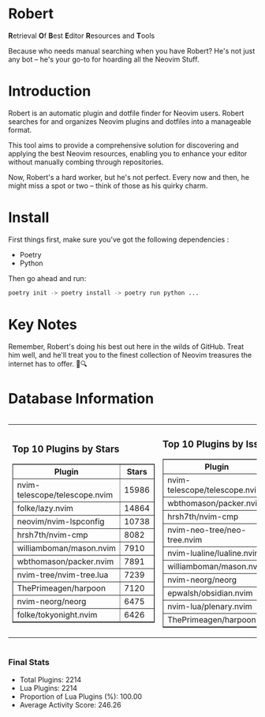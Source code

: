 # Robert

**R**etrieval
**O**f
**B**est
**E**ditor
**R**esources and
**T**ools

Because who needs manual searching when you have Robert?
He's not just any bot – he's your go-to for hoarding all the Neovim Stuff.

# Introduction
Robert is an automatic plugin and dotfile finder for Neovim users. Robert searches for and organizes Neovim plugins and dotfiles into a manageable format.

This tool aims to provide a comprehensive solution for discovering and applying the best Neovim resources, enabling you to enhance your editor without manually combing through repositories.

Now, Robert's a hard worker, but he's not perfect. Every now and then, he might miss a spot or two – think of those as his quirky charm. 

# Install
 First things first, make sure you've got the following dependencies :
  - Poetry 
  - Python 

Then go ahead and run:

```bash
poetry init -> poetry install -> poetry run python ...
```
# Key Notes

Remember, Robert's doing his best out here in the wilds of GitHub. Treat him well, and he'll treat you to the finest collection of Neovim treasures the internet has to offer. 🎩🔍


# Database Information

<div style='display:flex;flex-direction:row;justify-content:space-between;'><table><tr><td><h3>Top 10 Plugins by Stars</h3><table border="1"><tr><th>Plugin</th><th>Stars</th></tr><tr><td>nvim-telescope/telescope.nvim</td><td>15986</td></tr><tr><td>folke/lazy.nvim</td><td>14864</td></tr><tr><td>neovim/nvim-lspconfig</td><td>10738</td></tr><tr><td>hrsh7th/nvim-cmp</td><td>8082</td></tr><tr><td>williamboman/mason.nvim</td><td>7910</td></tr><tr><td>wbthomason/packer.nvim</td><td>7891</td></tr><tr><td>nvim-tree/nvim-tree.lua</td><td>7239</td></tr><tr><td>ThePrimeagen/harpoon</td><td>7120</td></tr><tr><td>nvim-neorg/neorg</td><td>6475</td></tr><tr><td>folke/tokyonight.nvim</td><td>6426</td></tr></table></td><td><h3>Top 10 Plugins by Issues</h3><table border="1"><tr><th>Plugin</th><th>Issues</th></tr><tr><td>nvim-telescope/telescope.nvim</td><td>378</td></tr><tr><td>wbthomason/packer.nvim</td><td>307</td></tr><tr><td>hrsh7th/nvim-cmp</td><td>285</td></tr><tr><td>nvim-neo-tree/neo-tree.nvim</td><td>239</td></tr><tr><td>nvim-lualine/lualine.nvim</td><td>227</td></tr><tr><td>williamboman/mason.nvim</td><td>206</td></tr><tr><td>nvim-neorg/neorg</td><td>184</td></tr><tr><td>epwalsh/obsidian.nvim</td><td>159</td></tr><tr><td>nvim-lua/plenary.nvim</td><td>148</td></tr><tr><td>ThePrimeagen/harpoon</td><td>123</td></tr></table></td><td><h3>Top 10 Plugins by Forks</h3><table border="1"><tr><th>Plugin</th><th>Forks</th></tr><tr><td>neovim/nvim-lspconfig</td><td>2082</td></tr><tr><td>nvim-telescope/telescope.nvim</td><td>836</td></tr><tr><td>nvim-tree/nvim-tree.lua</td><td>609</td></tr><tr><td>nvim-lualine/lualine.nvim</td><td>468</td></tr><tr><td>folke/tokyonight.nvim</td><td>433</td></tr><tr><td>hrsh7th/nvim-cmp</td><td>400</td></tr><tr><td>ThePrimeagen/harpoon</td><td>378</td></tr><tr><td>folke/lazy.nvim</td><td>361</td></tr><tr><td>jackMort/ChatGPT.nvim</td><td>316</td></tr><tr><td>nvim-lua/plenary.nvim</td><td>287</td></tr></table></td></tr></table></div>

### Final Stats
- Total Plugins: 2214
- Lua Plugins: 2214
- Proportion of Lua Plugins (%): 100.00
- Average Activity Score: 246.26
